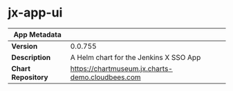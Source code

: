 # jx-app-ui

|App Metadata||
|---|---|
| **Version** | 0.0.755 |
| **Description** | A Helm chart for the Jenkins X SSO App |
| **Chart Repository** | https://chartmuseum.jx.charts-demo.cloudbees.com |
